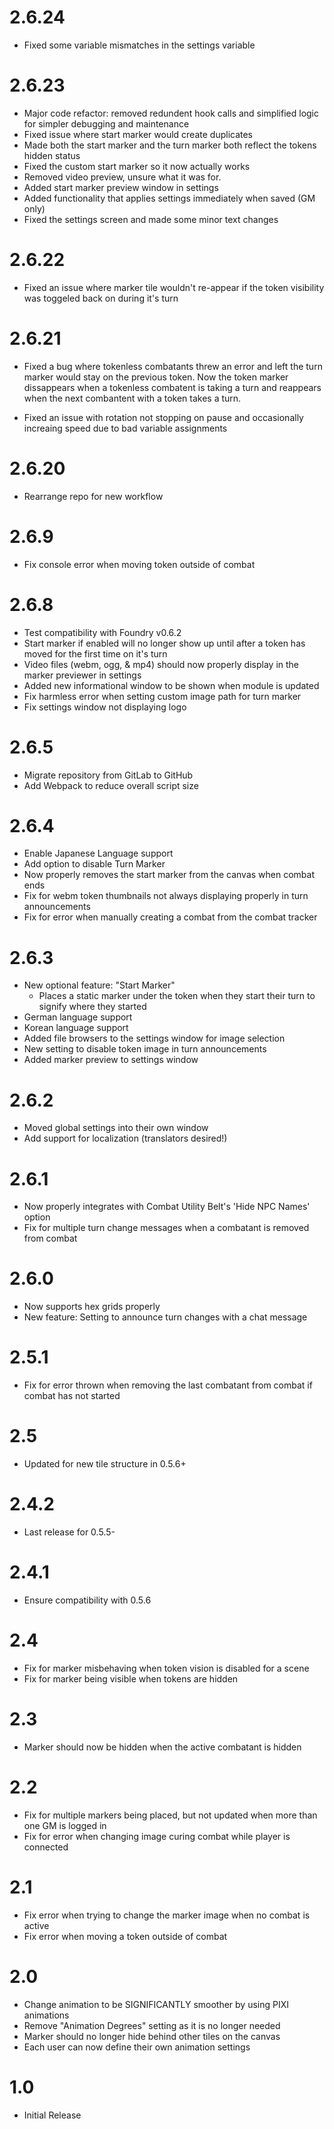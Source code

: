 # 2.6.24
- Fixed some variable mismatches in the settings variable

# 2.6.23
- Major code refactor: removed redundent hook calls and simplified logic for simpler debugging and maintenance 
- Fixed issue where start marker would create duplicates
- Made both the start marker and the turn marker both reflect the tokens hidden status
- Fixed the custom start marker so it now actually works
- Removed video preview, unsure what it was for.
- Added start marker preview window in settings
- Added functionality that applies settings immediately when saved (GM only)
- Fixed the settings screen and made some minor text changes

# 2.6.22
- Fixed an issue where marker tile wouldn't re-appear if the token visibility was toggeled back on during it's turn

# 2.6.21
- Fixed a bug where tokenless combatants threw an error and left the turn marker would stay on the previous token. Now the token marker dissappears when a tokenless combatent is taking a turn and reappears when the next combantent with a token takes a turn.

- Fixed an issue with rotation not stopping on pause and occasionally increaing speed due to bad variable assignments


# 2.6.20
- Rearrange repo for new workflow

# 2.6.9
- Fix console error when moving token outside of combat

# 2.6.8
- Test compatibility with Foundry v0.6.2
- Start marker if enabled will no longer show up until after a token has moved for the first time on it's turn
- Video files (webm, ogg, & mp4) should now properly display in the marker previewer in settings
- Added new informational window to be shown when module is updated
- Fix harmless error when setting custom image path for turn marker 
- Fix settings window not displaying logo

# 2.6.5
- Migrate repository from GitLab to GitHub
- Add Webpack to reduce overall script size

# 2.6.4
- Enable Japanese Language support
- Add option to disable Turn Marker
- Now properly removes the start marker from the canvas when combat ends
- Fix for webm token thumbnails not always displaying properly in turn announcements
- Fix for error when manually creating a combat from the combat tracker


# 2.6.3
- New optional feature: "Start Marker"
    - Places a static marker under the token when they start their turn to signify where they started
- German language support
- Korean language support
- Added file browsers to the settings window for image selection
- New setting to disable token image in turn announcements
- Added marker preview to settings window

# 2.6.2
- Moved global settings into their own window
- Add support for localization (translators desired!)

# 2.6.1
- Now properly integrates with Combat Utility Belt's 'Hide NPC Names' option
- Fix for multiple turn change messages when a combatant is removed from combat


# 2.6.0
- Now supports hex grids properly
- New feature: Setting to announce turn changes with a chat message

# 2.5.1
- Fix for error thrown when removing the last combatant from combat if combat has not started

# 2.5
- Updated for new tile structure in 0.5.6+

# 2.4.2
- Last release for 0.5.5-

# 2.4.1
- Ensure compatibility with 0.5.6

# 2.4
- Fix for marker misbehaving when token vision is disabled for a scene
- Fix for marker being visible when tokens are hidden

# 2.3
- Marker should now be hidden when the active combatant is hidden

# 2.2
- Fix for multiple markers being placed, but not updated when more than one GM is logged in
- Fix for error when changing image curing combat while player is connected

# 2.1
- Fix error when trying to change the marker image when no combat is active
- Fix error when moving a token outside of combat

# 2.0
- Change animation to be SIGNIFICANTLY smoother by using PIXI animations
- Remove "Animation Degrees" setting as it is no longer needed
- Marker should no longer hide behind other tiles on the canvas
- Each user can now define their own animation settings

# 1.0
- Initial Release